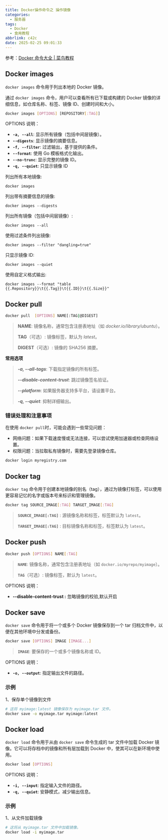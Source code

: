 ```yaml
---
title: Docker操作命令之 操作镜像
categories:
  - 服务器
tags:
  - Docker
  - 食用教程
abbrlink: c42c
date: 2025-02-25 09:01:33
---
```


参考：[Docker 命令大全 | 菜鸟教程](https://www.runoob.com/docker/docker-command-manual.html)


## Docker images

`docker images` 命令用于列出本地的 Docker 镜像。

通过 `docker images` 命令，用户可以查看所有已下载或构建的 Docker 镜像的详细信息，如仓库名称、标签、镜像 ID、创建时间和大小。

```bash
docker images [OPTIONS] [REPOSITORY[:TAG]]
```

OPTIONS 说明：

*  **`-a, --all`**: 显示所有镜像（包括中间层镜像）。
*  **`--digests`**: 显示镜像的摘要信息。
*  **`-f, --filter`**: 过滤输出，基于提供的条件。
*  **`--format`**: 使用 Go 模板格式化输出。
*  **`--no-trunc`**: 显示完整的镜像 ID。
*  **`-q, --quiet`**: 只显示镜像 ID

列出所有本地镜像:

```
docker images
```

列出带有摘要信息的镜像:

```
docker images --digests
```

列出所有镜像（包括中间层镜像）:

```
docker images --all
```

使用过滤条件列出镜像:

```
docker images --filter "dangling=true"
```

只显示镜像 ID:

```
docker images --quiet
```

使用自定义格式输出:

```
docker images --format "table {{.Repository}}\t{{.Tag}}\t{{.ID}}\t{{.Size}}"
```





## Docker pull

```bash
docker pull  [OPTIONS] NAME[:TAG|@DIGEST]
```

> **NAME**: 镜像名称，通常包含注册表地址（如 *docker.io/library/ubuntu*）。
>
> **TAG**（可选）: 镜像标签，默认为 *latest*。
>
> **DIGEST**（可选）: 镜像的 SHA256 摘要。

**常用选项**

>  ***-a, --all-tags***: 下载指定镜像的所有标签。
>
>  ***--disable-content-trust***: 跳过镜像签名验证。
>
>  ***--platform***: 如果服务器支持多平台，请设置平台。
>
>  ***-q, --quiet***: 抑制详细输出。

### 错误处理和注意事项

在使用 `docker pull`时，可能会遇到一些常见问题：

* 网络问题：如果下载速度慢或无法连接，可以尝试使用加速器或检查网络设置。
* 权限问题：当拉取私有镜像时，需要先登录镜像仓库。

```bash
docker login myregistry.com
```



## Docker tag

`docker tag` 命令用于创建本地镜像的别名（tag），通过为镜像打标签，可以使用更容易记忆的名字或版本号来标识和管理镜像。

```bash
docker tag SOURCE_IMAGE[:TAG] TARGET_IMAGE[:TAG]
```

> **`SOURCE_IMAGE[:TAG]`** : 源镜像名称和标签，标签默认为 `latest`。
>
> **`TARGET_IMAGE[:TAG]`** : 目标镜像名称和标签，标签默认为 `latest`。



## Docker push

```bash
docker push [OPTIONS] NAME[:TAG]
```

> **`NAME`**: 镜像名称，通常包含注册表地址（如 `docker.io/myrepo/myimage`）。
>
> **`TAG`**（可选）: 镜像标签，默认为 `latest`。

OPTIONS 说明：

*  **--disable-content-trust :** 忽略镜像的校验,默认开启

## Docker save

`docker save` 命令用于将一个或多个 Docker 镜像保存到一个 tar 归档文件中，以便在其他环境中分发或备份。

```bash
docker save [OPTIONS] IMAGE [IMAGE...]
```

> **`IMAGE`**: 要保存的一个或多个镜像名称或 ID。

OPTIONS 说明：

*  **`-o, --output`**: 指定输出文件的路径。



### 示例

1、保存单个镜像到文件

```bash
# 这将 myimage:latest 镜像保存为 myimage.tar 文件。
docker save -o myimage.tar myimage:latest
```

## Docker load

`docker load` 命令用于从由 `docker save` 命令生成的 tar 文件中加载 Docker 镜像。它可以将存档中的镜像和所有层加载到 Docker 中，使其可以在新环境中使用。

```bash
docker load [OPTIONS]
```

OPTIONS 说明：

*  **`-i, --input`**: 指定输入文件的路径。
*  **`-q, --quiet`**: 安静模式，减少输出信息。

### 示例

1、从文件加载镜像

```bash
# 这将从 myimage.tar 文件中加载镜像。
docker load -i myimage.tar
```


